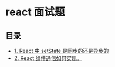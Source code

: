 # react 面试题

## 目录

- [1. React 中 setState 是同步的还是异步的](../answer/react/react.md#1)
- [2. React 组件通信如何实现。](../answer/react/react.md#2)
